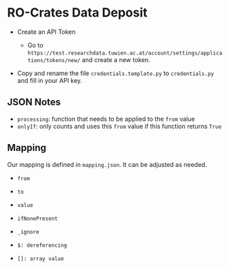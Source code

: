 # RO-Crates Data Deposit


- Create an API Token
    - Go to `https://test.researchdata.tuwien.ac.at/account/settings/applications/tokens/new/` and create a new token.

- Copy and rename the file `credentials.template.py` to `credentials.py` and fill in your API key.


## JSON Notes

- `processing`: function that needs to be applied to the `from` value
- `onlyIf`: only counts and uses this `from` value if this function returns `True`



## Mapping

Our mapping is defined in `mapping.json`. It can be adjusted as needed.

- `from`
- `to`
- `value`
- `ifNonePresent`
- `_ignore`

- `$: dereferencing`
- `[]: array value`